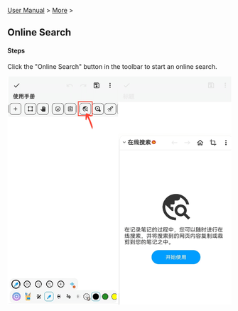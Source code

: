 [User Manual](/dragonnest/drawnote/manual/en) > [More](/dragonnest/drawnote/manual/en/more) >

Online Search
---
#### Steps
Click the "Online Search" button in the toolbar to start an online search.

![Online Search](imgs/online_search.png)